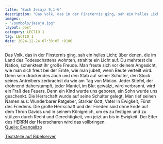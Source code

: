 ```yaml
---
title: "Buch Jesaja 9,1-6"
description: "Das Volk, das in der Finsternis ging, sah ein helles Licht; über denen, die im Land des Todesschattens wohnten, strahlte ein Licht auf. Du mehrtest die Nation, schenktest ihr große Freude. Man freute sich vor deinem Angesicht, wie man sich freut bei der Ernte, wie man jubelt, wen...."
images:
- "/symbols/jasaja.jpg"
layout: post
category: LECTIO 1
tag: LECTIO 1
date: 2024-12-24 07:30:05 +0100
---
```

Das Volk, das in der Finsternis ging, sah ein helles Licht; über denen, die im Land des Todesschattens wohnten, strahlte ein Licht auf.
Du mehrtest die Nation, schenktest ihr große Freude. Man freute sich vor deinem Angesicht, wie man sich freut bei der Ernte, wie man jubelt, wenn Beute verteilt wird.<!--more-->
Denn sein drückendes Joch und den Stab auf seiner Schulter, den Stock seines Antreibers zerbrachst du wie am Tag von Midian.
Jeder Stiefel, der dröhnend daherstampft, jeder Mantel, im Blut gewälzt, wird verbrannt, wird ein Fraß des Feuers.
Denn ein Kind wurde uns geboren, ein Sohn wurde uns geschenkt. Die Herrschaft wurde auf seine Schulter gelegt. Man rief seinen Namen aus: Wunderbarer Ratgeber, Starker Gott, Vater in Ewigkeit, Fürst des Friedens.
Die große Herrschaft und der Frieden sind ohne Ende auf dem Thron Davids und in seinem Königreich, um es zu festigen und zu stützen durch Recht und Gerechtigkeit, von jetzt an bis in Ewigkeit. Der Eifer des HERRN der Heerscharen wird das vollbringen.<br>
[Quelle: Evangelizo](https://evangeliumtagfuertag.org/DE/gospel)

[Textstelle auf Bibelserver](https://www.bibleserver.com/EU/Jesaja9,1-6)
